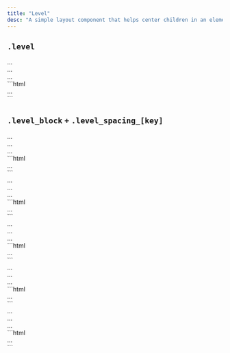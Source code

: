 ```yaml
---
title: "Level"
desc: "A simple layout component that helps center children in an element vertically and gives them horizontal spacing."
---
```


## `.level`

<div class="demo grid grid_md">
  <div class="demo__render grid__item">
    <div class="level">
      <div class="box">...</div>
      <div class="box">...</div>
      <div class="box">...</div>
    </div>
  </div>
  <div class="grid__item size_6">
  <div class="demo__code" markdown="1">
```html
<div class="level">
  ...
</div>
```
  </div>
  </div>
</div>

## `.level_block` `+` `.level_spacing_[key]`

<div class="demo grid grid_md">
  <div class="demo__render grid__item spacing">
    <div class="level level_block level_spacing_xs">
      <div class="box">...</div>
      <div class="box">...</div>
      <div class="box">...</div>
    </div>
  </div>
  <div class="grid__item size_6">
  <div class="demo__code" markdown="1">
```html
<div class="level level_block level_spacing_xs">...</div>
```
  </div>
  </div>
</div>

<div class="demo grid grid_md">
  <div class="demo__render grid__item spacing">
    <div class="level level_block level_spacing_sm">
      <div class="box">...</div>
      <div class="box">...</div>
      <div class="box">...</div>
    </div>
  </div>
  <div class="grid__item size_6">
  <div class="demo__code" markdown="1">
```html
<div class="level level_block level_spacing_sm">...</div>
```
  </div>
  </div>
</div>

<div class="demo grid grid_md">
  <div class="demo__render grid__item spacing">
    <div class="level level_block level_spacing_md">
      <div class="box">...</div>
      <div class="box">...</div>
      <div class="box">...</div>
    </div>
  </div>
  <div class="grid__item size_6">
  <div class="demo__code" markdown="1">
```html
<div class="level level_block level_spacing_md">...</div>
```
  </div>
  </div>
</div>

<div class="demo grid grid_md">
  <div class="demo__render grid__item spacing">
    <div class="level level_block level_spacing_lg">
      <div class="box">...</div>
      <div class="box">...</div>
      <div class="box">...</div>
    </div>
  </div>
  <div class="grid__item size_6">
  <div class="demo__code" markdown="1">
```html
<div class="level level_block level_spacing_lg">...</div>
```
  </div>
  </div>
</div>

<div class="demo grid grid_md">
  <div class="demo__render grid__item spacing">
    <div class="level level_block level_spacing_xl">
      <div class="box">...</div>
      <div class="box">...</div>
      <div class="box">...</div>
    </div>
  </div>
  <div class="grid__item size_6">
  <div class="demo__code" markdown="1">
```html
<div class="level level_block level_spacing_xl">...</div>
```
  </div>
  </div>
</div>
